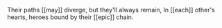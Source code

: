 Their paths [[may]] diverge, but they'll always remain, 
In [[each]] other's hearts, heroes bound by their [[epic]] chain.